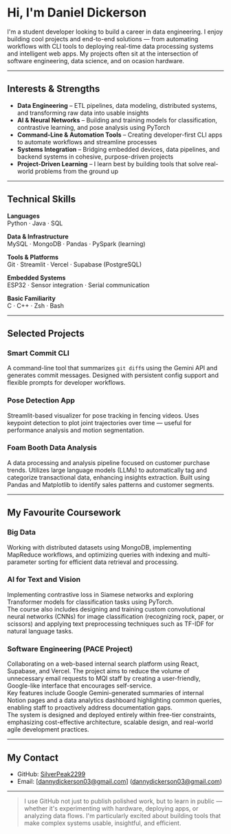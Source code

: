 # Hi, I'm Daniel Dickerson

I'm a student developer looking to build a career in data engineering. I enjoy building cool projects and end-to-end solutions — from automating workflows with CLI tools to deploying real-time data processing systems and intelligent web apps. My projects often sit at the intersection of software engineering, data science, and on ocasion hardware.

---

## Interests & Strengths

- **Data Engineering** – ETL pipelines, data modeling, distributed systems, and transforming raw data into usable insights
- **AI & Neural Networks** – Building and training models for classification, contrastive learning, and pose analysis using PyTorch
- **Command-Line & Automation Tools** – Creating developer-first CLI apps to automate workflows and streamline processes
- **Systems Integration** – Bridging embedded devices, data pipelines, and backend systems in cohesive, purpose-driven projects
- **Project-Driven Learning** – I learn best by building tools that solve real-world problems from the ground up

---
## Technical Skills

**Languages**  
Python · Java · SQL

**Data & Infrastructure**  
MySQL · MongoDB · Pandas · PySpark (learning)

**Tools & Platforms**  
Git · Streamlit · Vercel · Supabase (PostgreSQL)

**Embedded Systems**  
ESP32 · Sensor integration · Serial communication

**Basic Familiarity**  
C · C++ · Zsh · Bash

---

## Selected Projects

### Smart Commit CLI  
A command-line tool that summarizes `git diff`s using the Gemini API and generates commit messages. Designed with persistent config support and flexible prompts for developer workflows.

### Pose Detection App  
Streamlit-based visualizer for pose tracking in fencing videos. Uses keypoint detection to plot joint trajectories over time — useful for performance analysis and motion segmentation.

### Foam Booth Data Analysis  
A data processing and analysis pipeline focused on customer purchase trends. Utilizes large language models (LLMs) to automatically tag and categorize transactional data, enhancing insights extraction. Built using Pandas and Matplotlib to identify sales patterns and customer segments.

---

## My Favourite Coursework

### Big Data  
Working with distributed datasets using MongoDB, implementing MapReduce workflows, and optimizing queries with indexing and multi-parameter sorting for efficient data retrieval and processing.

### AI for Text and Vision  
Implementing contrastive loss in Siamese networks and exploring Transformer models for classification tasks using PyTorch.  
The course also includes designing and training custom convolutional neural networks (CNNs) for image classification (recognizing rock, paper, or scissors) and applying text preprocessing techniques such as TF-IDF for natural language tasks.

### Software Engineering (PACE Project)  
Collaborating on a web-based internal search platform using React, Supabase, and Vercel. The project aims to reduce the volume of unnecessary email requests to MQI staff by creating a user-friendly, Google-like interface that encourages self-service.  
Key features include Google Gemini-generated summaries of internal Notion pages and a data analytics dashboard highlighting common queries, enabling staff to proactively address documentation gaps.  
The system is designed and deployed entirely within free-tier constraints, emphasizing cost-effective architecture, scalable design, and real-world agile development practices.

---

## My Contact

- GitHub: [SilverPeak2299](https://github.com/SilverPeak2299)
- Email: [dannydickerson03@gmail.com] (dannydickerson03@gmail.com)
---

> I use GitHub not just to publish polished work, but to learn in public — whether it's experimenting with hardware, deploying apps, or analyzing data flows. I'm particularly excited about building tools that make complex systems usable, insightful, and efficient.
